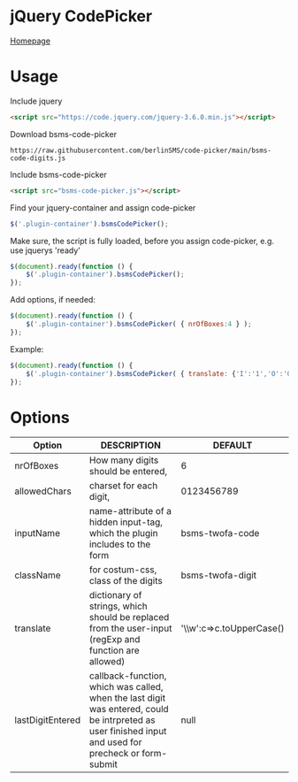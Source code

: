 # jQuery CodePicker
[Homepage](https://www.berlinsms.de/)

# Usage

Include jquery

    
```html
<script src="https://code.jquery.com/jquery-3.6.0.min.js"></script>
```
Download bsms-code-picker

```link
https://raw.githubusercontent.com/berlinSMS/code-picker/main/bsms-code-digits.js
```

Include bsms-code-picker
```html
<script src="bsms-code-picker.js"></script>
```

Find your jquery-container and assign code-picker
```js
$('.plugin-container').bsmsCodePicker();    
```

Make sure, the script is fully loaded, before you assign code-picker, e.g. use jquerys 'ready'
```js
$(document).ready(function () {
    $('.plugin-container').bsmsCodePicker();
});    
```

Add options, if needed:
```js
$(document).ready(function () {
    $('.plugin-container').bsmsCodePicker( { nrOfBoxes:4 } );
});    
```

Example:
```js
$(document).ready(function () {
    $('.plugin-container').bsmsCodePicker( { translate: {'I':'1','O':'0','l':'1'} } );
});    
```

# Options


| Option           | DESCRIPTION                                                                                                                                           | DEFAULT                  |
|------------------|-------------------------------------------------------------------------------------------------------------------------------------------------------|--------------------------|
| nrOfBoxes        | How many digits should be entered,                                                                                                                    | 6                        |
| allowedChars     | charset for each digit,                                                                                                                            | 0123456789               |
| inputName        | name-attribute of a hidden input-tag, which the plugin includes to the form                                                                           | bsms-twofa-code          |
| className        | for costum-css, class of the digits                                                                                                                   | bsms-twofa-digit         |         
| translate        | dictionary of strings, which should be replaced from the user-input (regExp and function are allowed)                                                                                   | '\\\\w':c=>c.toUpperCase() |
| lastDigitEntered | callback-function, which was called, when the last digit was entered, could be intrpreted as user finished input and used for precheck or form-submit | null                     |
                                                                                                                                                                            
